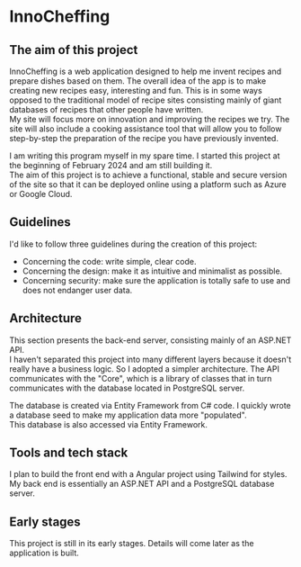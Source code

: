 InnoCheffing
===============

## The aim of this project 

InnoCheffing is a web application designed to help me invent recipes and prepare dishes based on them.
The overall idea of the app is to make creating new recipes easy, interesting and fun. This is in some ways opposed to the traditional model of recipe sites consisting mainly of giant databases of recipes that other people have written.  
My site will focus more on innovation and improving the recipes we try. The site will also include a cooking assistance tool that will allow you to follow step-by-step the preparation of the recipe you have previously invented.

I am writing this program myself in my spare time. I started this project at the beginning of February 2024 and am still building it.  
The aim of this project is to achieve a functional, stable and secure version of the site so that it can be deployed online using a platform such as Azure or Google Cloud.  

## Guidelines

I'd like to follow three guidelines during the creation of this project: 

- Concerning the code: write simple, clear code.
- Concerning the design: make it as intuitive and minimalist as possible.
- Concerning security: make sure the application is totally safe to use and does not endanger user data.

## Architecture

This section presents the back-end server, consisting mainly of an ASP.NET API.  
I haven't separated this project into many different layers because it doesn't really have a business logic.
So I adopted a simpler architecture. The API communicates with the "Core", which is a library of classes that in turn communicates with the database located in PostgreSQL server.  

The database is created via Entity Framework from C# code. I quickly wrote a database seed to make my application data more "populated".  
This database is also accessed via Entity Framework.  

## Tools and tech stack

I plan to build the front end with a Angular project using Tailwind for styles.
My back end is essentially an ASP.NET API and a PostgreSQL database server.

## Early stages

This project is still in its early stages. Details will come later as the application is built.